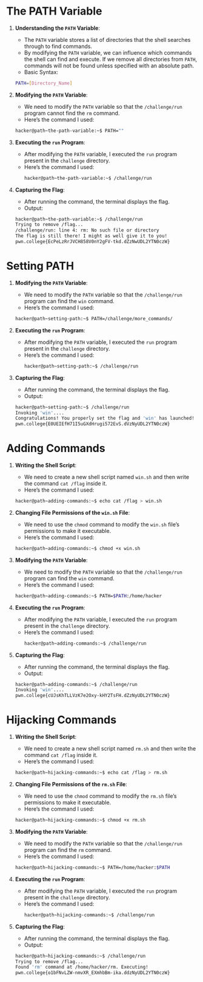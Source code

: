 # The PATH Variable

1. **Understanding the `PATH` Variable**:
    - The `PATH` variable stores a list of directories that the shell searches through to find commands.
    - By modifying the `PATH` variable, we can influence which commands the shell can find and execute. If we remove all directories from `PATH`, commands will not be found unless specified with an absolute path.
    - Basic Syntax:
    ```bash
    PATH=[Directory_Name]
    ```

2. **Modifying the `PATH` Variable**:
    - We need to modify the `PATH` variable so that the `/challenge/run` program cannot find the `rm` command.
    - Here’s the command I used:
    ```bash
    hacker@path~the-path-variable:~$ PATH=""
    ```

3. **Executing the `run` Program**:
   - After modifying the `PATH` variable, I executed the `run` program present in the `challenge` directory.
   - Here’s the command I used:
     ```bash
     hacker@path~the-path-variable:~$ /challenge/run
     ```

4. **Capturing the Flag**:
    - After running the command, the terminal displays the flag.
    - Output:
    ```bash
    hacker@path~the-path-variable:~$ /challenge/run
    Trying to remove /flag...
    /challenge/run: line 4: rm: No such file or directory
    The flag is still there! I might as well give it to you!
    pwn.college{EcPeLzRrJVCH858V0nY2gFV-tkd.dZzNwUDL2YTN0czW}
    ```

# Setting PATH

1. **Modifying the `PATH` Variable**:
    - We need to modify the `PATH` variable so that the `/challenge/run` program can find the `win` command.
    - Here’s the command I used:
    ```bash
    hacker@path~setting-path:~$ PATH=/challenge/more_commands/
    ```

2. **Executing the `run` Program**:
   - After modifying the `PATH` variable, I executed the `run` program present in the `challenge` directory.
   - Here’s the command I used:
     ```bash
     hacker@path~setting-path:~$ /challenge/run
     ```

3. **Capturing the Flag**:
    - After running the command, the terminal displays the flag.
    - Output:
    ```bash
    hacker@path~setting-path:~$ /challenge/run
    Invoking 'win'....
    Congratulations! You properly set the flag and 'win' has launched!
    pwn.college{E0UEIEfH71I5uGXdHrugi572EvS.dVzNyUDL2YTN0czW}
    ```

# Adding Commands

1. **Writing the Shell Script**:
    - We need to create a new shell script named `win.sh` and then write the command `cat /flag` inside it.
    - Here’s the command I used:
    ```bash
    hacker@path~adding-commands:~$ echo cat /flag > win.sh
    ```

2. **Changing File Permissions of the `win.sh` File**:
    - We need to use the `chmod` command to modify the `win.sh` file’s permissions to make it executable.
    - Here’s the command I used:
    ```bash
    hacker@path~adding-commands:~$ chmod +x win.sh
    ```

3. **Modifying the `PATH` Variable**:
    - We need to modify the `PATH` variable so that the `/challenge/run` program can find the `win` command.
    - Here’s the command I used:
    ```bash
    hacker@path~adding-commands:~$ PATH=$PATH:/home/hacker
    ```

4. **Executing the `run` Program**:
   - After modifying the `PATH` variable, I executed the `run` program present in the `challenge` directory.
   - Here’s the command I used:
     ```bash
     hacker@path~adding-commands:~$ /challenge/run
     ```

5. **Capturing the Flag**:
    - After running the command, the terminal displays the flag.
    - Output:
    ```bash
    hacker@path~adding-commands:~$ /challenge/run
    Invoking 'win'....
    pwn.college{cUJsKhTLLVzK7e2Oxy-kHY2TsFH.dZzNyUDL2YTN0czW}
    ```

# Hijacking Commands

1. **Writing the Shell Script**:
    - We need to create a new shell script named `rm.sh` and then write the command `cat /flag` inside it.
    - Here’s the command I used:
    ```bash
    hacker@path~hijacking-commands:~$ echo cat /flag > rm.sh
    ```

2. **Changing File Permissions of the `rm.sh` File**:
    - We need to use the `chmod` command to modify the `rm.sh` file’s permissions to make it executable.
    - Here’s the command I used:
    ```bash
    hacker@path~hijacking-commands:~$ chmod +x rm.sh
    ```

3. **Modifying the `PATH` Variable**:
    - We need to modify the `PATH` variable so that the `/challenge/run` program can find the `rm` command.
    - Here’s the command I used:
    ```bash
    hacker@path~hijacking-commands:~$ PATH=/home/hacker:$PATH
    ```

4. **Executing the `run` Program**:
   - After modifying the `PATH` variable, I executed the `run` program present in the `challenge` directory.
   - Here’s the command I used:
     ```bash
     hacker@path~hijacking-commands:~$ /challenge/run
     ```

5. **Capturing the Flag**:
    - After running the command, the terminal displays the flag.
    - Output:
    ```bash
    hacker@path~hijacking-commands:~$ /challenge/run
    Trying to remove /flag...
    Found 'rm' command at /home/hacker/rm. Executing!
    pwn.college{o1bFNvLZW-nmvXR_EXmhbBm-ika.ddzNyUDL2YTN0czW}
    ```
